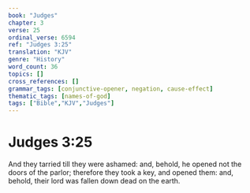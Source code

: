 ```yaml
---
book: "Judges"
chapter: 3
verse: 25
ordinal_verse: 6594
ref: "Judges 3:25"
translation: "KJV"
genre: "History"
word_count: 36
topics: []
cross_references: []
grammar_tags: [conjunctive-opener, negation, cause-effect]
thematic_tags: [names-of-god]
tags: ["Bible","KJV","Judges"]
---
```


# Judges 3:25

And they tarried till they were ashamed: and, behold, he opened not the doors of the parlor; therefore they took a key, and opened them: and, behold, their lord was fallen down dead on the earth.
